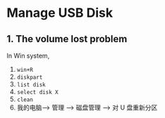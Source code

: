 # Manage USB Disk

## 1. The volume lost problem 

In Win system,  

1. `win+R`
2. `diskpart` 
3. `list disk`
4. `select disk X`
5. `clean`
6. 我的电脑--> 管理 --> 磁盘管理 --> 对 U 盘重新分区 
